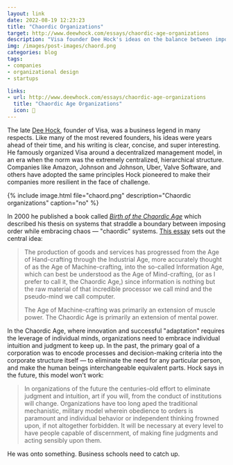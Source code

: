 ```yaml
---
layout: link
date: 2022-08-19 12:23:23
title: "Chaordic Organizations"
target: http://www.deewhock.com/essays/chaordic-age-organizations
description: "Visa founder Dee Hock's ideas on the balance between imposing order but embracing chaos, and the decentralized organization."
img: /images/post-images/chaord.png
categories: blog
tags:
- companies
- organizational design
- startups

links:
- url: http://www.deewhock.com/essays/chaordic-age-organizations
  title: "Chaordic Age Organizations"
  icon: 🏢
---
```


The late [Dee Hock](https://en.wikipedia.org/wiki/Dee_Hock "Dee Hock"), founder of Visa, was a business legend in many respects. Like many of the most revered founders, his ideas were years ahead of their time, and his writing is clear, concise, and super interesting. He famously organized Visa around a decentralized management model, in an era when the norm was the extremely centralized, hierarchical structure. Companies like Amazon, Johnson and Johnson, Uber, Valve Software, and others have adopted the same principles Hock pioneered to make their companies more resilient in the face of challenge.

{% include image.html file="chaord.png" description="Chaordic organizations" caption="no" %}

In 2000 he published a book called _[Birth of the Chaordic Age](https://amzn.to/3T8IxVJ "Birth of the Chaordic Age")_ which described his thesis on systems that straddle a boundary between imposing order while embracing chaos — "chaordic" systems. [This essay](http://www.deewhock.com/essays/chaordic-age-organizations "Chaordic Age Organizations") sets out the central idea:

> The production of goods and services has progressed from the Age of Hand-crafting through the Industrial Age, more accurately thought of as the Age of Machine-crafting, into the so-called Information Age, which can best be understood as the Age of Mind-crafting, (or as I prefer to call it, the Chaordic Age,) since information is nothing but the raw material of that incredible processor we call mind and the pseudo-mind we call computer.
> 
> The Age of Machine-crafting was primarily an extension of muscle power. The Chaordic Age is primarily an extension of mental power.

In the Chaordic Age, where innovation and successful "adaptation" requires the leverage of individual minds, organizations need to embrace individual intuition and judgment to keep up. In the past, the primary goal of a corporation was to encode processes and decision-making criteria into the corporate structure itself — to eliminate the need for any particular person, and make the human beings interchangeable equivalent parts. Hock says in the future, this model won't work:
 
> In organizations of the future the centuries-old effort to eliminate judgment and intuition, art if you will, from the conduct of institutions will change. Organizations have too long aped the traditional mechanistic, military model wherein obedience to orders is paramount and individual behavior or independent thinking frowned upon, if not altogether forbidden. It will be necessary at every level to have people capable of discernment, of making fine judgments and acting sensibly upon them.

He was onto something. Business schools need to catch up.
